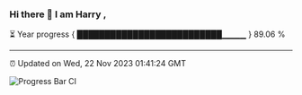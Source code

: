 ### Hi there 👋 I am Harry , 

⏳ Year progress { ██████████████████████████▁▁▁▁ } 89.06 %

---

⏰ Updated on Wed, 22 Nov 2023 01:41:24 GMT

![Progress Bar CI](https://github.com/duykhang68/duykhang68/workflows/Progress%20Bar%20CI/badge.svg)
